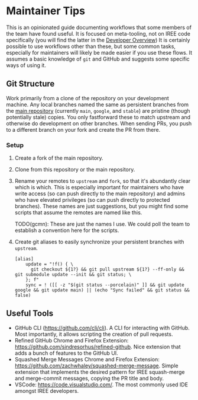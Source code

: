 # Maintainer Tips

This is an opinionated guide documenting workflows that some members of the team
have found useful. It is focused on meta-tooling, not on IREE code specifically
(you will find the latter in the
[Developer Overview](../developer_overview.md)) It is certainly possible to use
workflows other than these, but some common tasks, especially for maintainers
will likely be made easier if you use these flows. It assumes a basic knowledge
of `git` and GitHub and suggests some specific ways of using it.

## Git Structure

Work primarily from a clone of the repository on your development machine. Any
local branches named the same as persistent branches from the
[main repository](https://github.com/google/iree) (currently `main`, `google`,
and `stable`) are pristine (though potentially stale) copies. You only
fastforward these to match upstream and otherwise do development on other
branches. When sending PRs, you push to a different branch on your fork and
create the PR from there.

### Setup

1. Create a fork of the main repository.
2. Clone from this repository or the main repository.
3. Rename your remotes to `upstream` and `fork`, so that it's abundantly clear
   which is which. This is especially important for maintainers who have write
   access (so can push directly to the main repository) and admins who have
   elevated privileges (so can push directly to protected branches). These names
   are just suggestions, but you might find some scripts that assume the remotes
   are named like this.

   TODO(gcmn): These are just the names I use. We could poll the team to
   establish a convention here for the scripts.

4. Create git aliases to easily synchronize your persistent branches with
   `upstream`.

    ```
    [alias]
        update = "!f() { \
          git checkout ${1?} && git pull upstream ${1?} --ff-only && git submodule update --init && git status; \
        }; f"
        sync = ! ([[ -z "$(git status --porcelain)" ]] && git update google && git update main) || (echo "Sync failed" && git status && false)
    ```

## Useful Tools

*   GitHub CLI (https://github.com/cli/cli). A CLI for interacting with GitHub.
    Most importantly, it allows scripting the creation of pull requests.
*   Refined GitHub Chrome and Firefox Extension:
    https://github.com/sindresorhus/refined-github. Nice extension that adds a
    bunch of features to the GitHub UI.
*   Squashed Merge Messages Chrome and Firefox Extension:
    https://github.com/zachwhaley/squashed-merge-message. Simple extension that
    implements the desired pattern for IREE squash-merge and merge-commit
    messages, copying the PR title and body.
*   VSCode: https://code.visualstudio.com/. The most commonly used IDE amongst
    IREE developers.

